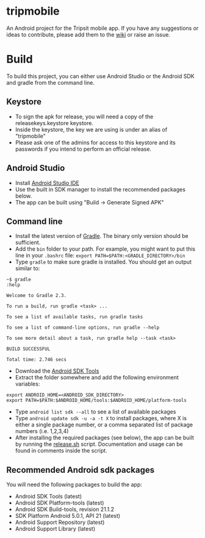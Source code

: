tripmobile
==========
An Android project for the Tripsit mobile app. If you have any suggestions or ideas to contribute, please add them to the [wiki](../../wiki) or raise an issue.

Build
==========
To build this project, you can either use Android Studio or the Android SDK and gradle from the command line.

## Keystore
* To sign the apk for release, you will need a copy of the releasekeys.keystore keystore.
* Inside the keystore, the key we are using is under an alias of "tripmobile"
* Please ask one of the admins for access to this keystore and its passwords if you intend to perform an official release.

## Android Studio
* Install [Android Studio IDE](https://developer.android.com/sdk/index.html#Other)
* Use the built in SDK manager to install the recommended packages below.
* The app can be built using "Build -> Generate Signed APK"

## Command line
* Install the latest version of [Gradle](https://gradle.org/downloads/). The binary only version should be sufficient.
* Add the `bin` folder to your path. For example, you might want to put this line in your `.bashrc` file: `export PATH=$PATH:<GRADLE_DIRECTORY>/bin`
* Type `gradle` to make sure gradle is installed. You should get an output similar to:
```
~$ gradle
:help

Welcome to Gradle 2.3.

To run a build, run gradle <task> ...

To see a list of available tasks, run gradle tasks

To see a list of command-line options, run gradle --help

To see more detail about a task, run gradle help --task <task>

BUILD SUCCESSFUL

Total time: 2.746 secs
```
* Download the [Android SDK Tools](https://developer.android.com/sdk/index.html#Other)
* Extract the folder somewhere and add the following environment variables:
```
export ANDROID_HOME=<ANDROID_SDK_DIRECTORY>
export PATH=$PATH:$ANDROID_HOME/tools:$ANDROID_HOME/platform-tools
```
* Type `android list sdk --all` to see a list of available packages
* Type `android update sdk -u -a -t X` to install packages, where X is either a single package number, or a comma separated list of package numbers (i.e. 1,2,3,4)
* After installing the required packages (see below), the app can be built by running the [release.sh](release/release.sh) script. Documentation and usage can be found in comments inside the script.

## Recommended Android sdk packages
You will need the following packages to build the app:
* Android SDK Tools (latest)
* Android SDK Platform-tools (latest)
* Android SDK Build-tools, revision 21.1.2
* SDK Platform Android 5.0.1, API 21 (latest)
* Android Support Repository (latest)
* Android Support Library (latest)
